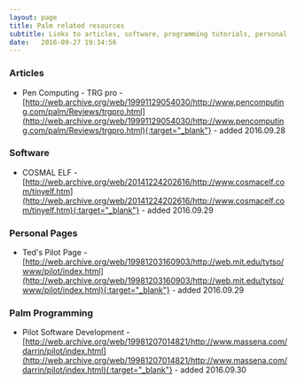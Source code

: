 ```yaml
---
layout: page
title: Palm related resources
subtitle: Links to articles, software, programming tutorials, personal pages etc.
date:   2016-09-27 19:34:56
---
```


### Articles
* Pen Computing - TRG pro - [http://web.archive.org/web/19991129054030/http://www.pencomputing.com/palm/Reviews/trgpro.html](http://web.archive.org/web/19991129054030/http://www.pencomputing.com/palm/Reviews/trgpro.html){:target="_blank"} - added 2016.09.28

### Software      
* COSMAL ELF - [http://web.archive.org/web/20141224202616/http://www.cosmacelf.com/tinyelf.htm](http://web.archive.org/web/20141224202616/http://www.cosmacelf.com/tinyelf.htm){:target="_blank"} - added 2016.09.29

### Personal Pages
* Ted's Pilot Page - [http://web.archive.org/web/19981203160903/http://web.mit.edu/tytso/www/pilot/index.html](http://web.archive.org/web/19981203160903/http://web.mit.edu/tytso/www/pilot/index.html){:target="_blank"} - added 2016.09.29

### Palm Programming
* Pilot Software Development - [http://web.archive.org/web/19981207014821/http://www.massena.com/darrin/pilot/index.html](http://web.archive.org/web/19981207014821/http://www.massena.com/darrin/pilot/index.html){:target="_blank"} - added 2016.09.30
